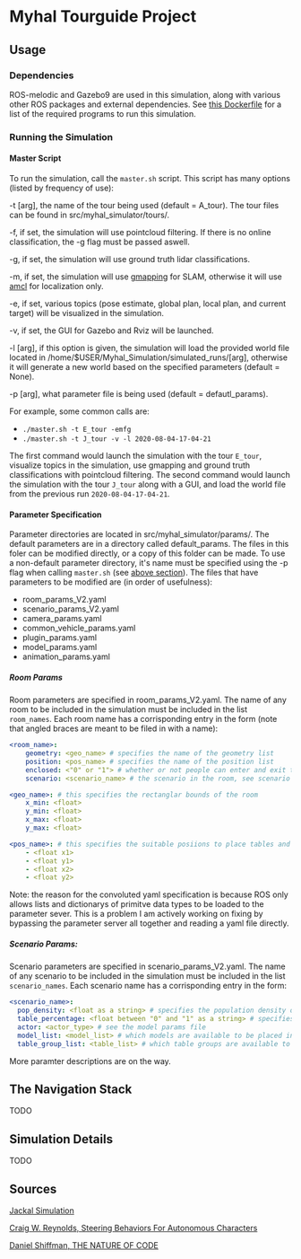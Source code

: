 # Myhal Tourguide Project 

## Usage

### Dependencies

ROS-melodic and Gazebo9 are used in this simulation, along with various other ROS packages and external dependencies.
See [this Dockerfile](https://github.com/BenAgro314/ROS-Dockerfiles/blob/master/docker_ros_melodic/Dockerfile) for a list of the required programs to run this simulation.

### Running the Simulation

#### Master Script

To run the simulation, call the `master.sh` script. This script has many options (listed by frequency of use):

-t [arg], the name of the tour being used (default = A\_tour). The tour files can be found in src/myhal\_simulator/tours/.

-f, if set, the simulation will use pointcloud filtering. If there is no online classification, the -g flag must be passed aswell.

-g, if set, the simulation will use ground truth lidar classifications.

-m, if set, the simulation will use [gmapping](http://wiki.ros.org/gmapping) for SLAM, otherwise it will use [amcl](http://wiki.ros.org/amcl) for localization only.

-e, if set, various topics (pose estimate, global plan, local plan, and current target) will be visualized in the simulation.

-v, if set, the GUI for Gazebo and Rviz will be launched.

-l [arg], if this option is given, the simulation will load the provided world file located in /home/$USER/Myhal\_Simulation/simulated\_runs/[arg], otherwise it will generate a new world based on the specified parameters (default = None).

-p [arg], what parameter file is being used (default = defautl\_params).

For example, some common calls are:

+ `./master.sh -t E_tour -emfg`
+ `./master.sh -t J_tour -v -l 2020-08-04-17-04-21`

The first command would launch the simulation with the tour `E_tour`, visualize topics in the simulation, use gmapping and ground truth classifications with pointcloud filtering.
The second command would launch the simulation with the tour `J_tour` along with a GUI, and load the world file from the previous run `2020-08-04-17-04-21`.

#### Parameter Specification

Parameter directories are located in src/myhal\_simulator/params/. The default parameters are in a directory called default\_params. 
The files in this foler can be modified directly, or a copy of this folder can be made.
To use a non-default parameter directory, it's name must be specified using the -p flag when calling `master.sh` (see [above section](#Master-Script)).
The files that have parameters to be modified are (in order of usefulness):

- room\_params\_V2.yaml
- scenario\_params\_V2.yaml
- camera\_params.yaml
- common\_vehicle\_params.yaml 
- plugin\_params.yaml 
- model\_params.yaml 
- animation\_params.yaml 

##### Room Params

Room parameters are specified in room\_params\_V2.yaml.
The name of any room to be included in the simulation must be included in the list `room_names`.
Each room name has a corrisponding entry in the form (note that angled braces are meant to be filed in with a name):

```yaml
<room_name>:
    geometry: <geo_name> # specifies the name of the geometry list
    position: <pos_name> # specifies the name of the position list 
    enclosed: <"0" or "1"> # whether or not people can enter and exit the room 
    scenario: <scenario_name> # the scenario in the room, see scenario params

<geo_name>: # this specifies the rectanglar bounds of the room
    x_min: <float>
    y_min: <float>
    x_max: <float>
    y_max: <float>

<pos_name>: # this specifies the suitable posiions to place tables and chairs as (x,y) pairs. This can be as long as desired.
    - <float x1> 
    - <float y1>
    - <float x2> 
    - <float y2>
```

Note: the reason for the convoluted yaml specification is because ROS only allows lists and dictionarys of primitve data types to be loaded to the parameter sever.
This is a problem I am actively working on fixing by bypassing the parameter server all together and reading a yaml file directly.

##### Scenario Params:

Scenario parameters are specified in scenario\_params\_V2.yaml.
The name of any scenario to be included in the simulation must be included in the list `scenario_names`.
Each scenario name has a corrisponding entry in the form:

```yaml
<scenario_name>:
  pop_density: <float as a string> # specifies the population density of the scenario in people/m^2
  table_percentage: <float between "0" and "1" as a string> # specifies what percentage of the avaible model positions will be filled in the room
  actor: <actor_type> # see the model params file
  model_list: <model_list> # which models are available to be placed in the room, see the model params file
  table_group_list: <table_list> # which table groups are available to be placed in the room, see the model params file
```

More paramter descriptions are on the way.

## The Navigation Stack 

TODO

## Simulation Details

TODO

## Sources 

[Jackal Simulation](https://www.clearpathrobotics.com/assets/guides/kinetic/jackal/simulation.html)

[Craig W. Reynolds, Steering Behaviors For Autonomous Characters](http://www.red3d.com/cwr/steer/gdc99/)

[Daniel Shiffman, THE NATURE OF CODE](https://natureofcode.com/book/chapter-6-autonomous-agents/)
